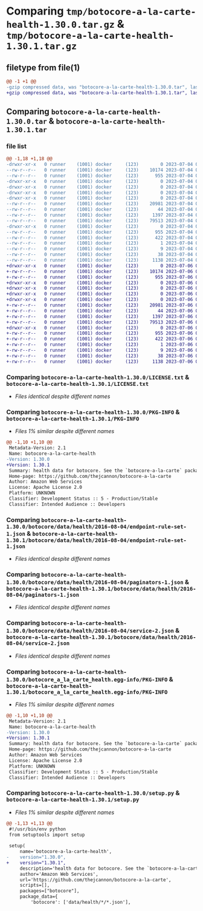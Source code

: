 # Comparing `tmp/botocore-a-la-carte-health-1.30.0.tar.gz` & `tmp/botocore-a-la-carte-health-1.30.1.tar.gz`

## filetype from file(1)

```diff
@@ -1 +1 @@
-gzip compressed data, was "botocore-a-la-carte-health-1.30.0.tar", last modified: Tue Jul  4 01:44:26 2023, max compression
+gzip compressed data, was "botocore-a-la-carte-health-1.30.1.tar", last modified: Thu Jul  6 01:45:01 2023, max compression
```

## Comparing `botocore-a-la-carte-health-1.30.0.tar` & `botocore-a-la-carte-health-1.30.1.tar`

### file list

```diff
@@ -1,18 +1,18 @@
-drwxr-xr-x   0 runner    (1001) docker     (123)        0 2023-07-04 01:44:26.902516 botocore-a-la-carte-health-1.30.0/
--rw-r--r--   0 runner    (1001) docker     (123)    10174 2023-07-04 01:44:26.000000 botocore-a-la-carte-health-1.30.0/LICENSE.txt
--rw-r--r--   0 runner    (1001) docker     (123)      955 2023-07-04 01:44:26.902516 botocore-a-la-carte-health-1.30.0/PKG-INFO
-drwxr-xr-x   0 runner    (1001) docker     (123)        0 2023-07-04 01:44:26.902516 botocore-a-la-carte-health-1.30.0/botocore/
-drwxr-xr-x   0 runner    (1001) docker     (123)        0 2023-07-04 01:44:26.902516 botocore-a-la-carte-health-1.30.0/botocore/data/
-drwxr-xr-x   0 runner    (1001) docker     (123)        0 2023-07-04 01:44:26.902516 botocore-a-la-carte-health-1.30.0/botocore/data/health/
-drwxr-xr-x   0 runner    (1001) docker     (123)        0 2023-07-04 01:44:26.902516 botocore-a-la-carte-health-1.30.0/botocore/data/health/2016-08-04/
--rw-r--r--   0 runner    (1001) docker     (123)    20981 2023-07-04 01:44:02.000000 botocore-a-la-carte-health-1.30.0/botocore/data/health/2016-08-04/endpoint-rule-set-1.json
--rw-r--r--   0 runner    (1001) docker     (123)       44 2023-07-04 01:44:02.000000 botocore-a-la-carte-health-1.30.0/botocore/data/health/2016-08-04/examples-1.json
--rw-r--r--   0 runner    (1001) docker     (123)     1397 2023-07-04 01:44:02.000000 botocore-a-la-carte-health-1.30.0/botocore/data/health/2016-08-04/paginators-1.json
--rw-r--r--   0 runner    (1001) docker     (123)    79513 2023-07-04 01:44:02.000000 botocore-a-la-carte-health-1.30.0/botocore/data/health/2016-08-04/service-2.json
-drwxr-xr-x   0 runner    (1001) docker     (123)        0 2023-07-04 01:44:26.902516 botocore-a-la-carte-health-1.30.0/botocore_a_la_carte_health.egg-info/
--rw-r--r--   0 runner    (1001) docker     (123)      955 2023-07-04 01:44:26.000000 botocore-a-la-carte-health-1.30.0/botocore_a_la_carte_health.egg-info/PKG-INFO
--rw-r--r--   0 runner    (1001) docker     (123)      422 2023-07-04 01:44:26.000000 botocore-a-la-carte-health-1.30.0/botocore_a_la_carte_health.egg-info/SOURCES.txt
--rw-r--r--   0 runner    (1001) docker     (123)        1 2023-07-04 01:44:26.000000 botocore-a-la-carte-health-1.30.0/botocore_a_la_carte_health.egg-info/dependency_links.txt
--rw-r--r--   0 runner    (1001) docker     (123)        9 2023-07-04 01:44:26.000000 botocore-a-la-carte-health-1.30.0/botocore_a_la_carte_health.egg-info/top_level.txt
--rw-r--r--   0 runner    (1001) docker     (123)       38 2023-07-04 01:44:26.902516 botocore-a-la-carte-health-1.30.0/setup.cfg
--rw-r--r--   0 runner    (1001) docker     (123)     1138 2023-07-04 01:44:26.000000 botocore-a-la-carte-health-1.30.0/setup.py
+drwxr-xr-x   0 runner    (1001) docker     (123)        0 2023-07-06 01:45:01.074739 botocore-a-la-carte-health-1.30.1/
+-rw-r--r--   0 runner    (1001) docker     (123)    10174 2023-07-06 01:45:00.000000 botocore-a-la-carte-health-1.30.1/LICENSE.txt
+-rw-r--r--   0 runner    (1001) docker     (123)      955 2023-07-06 01:45:01.074739 botocore-a-la-carte-health-1.30.1/PKG-INFO
+drwxr-xr-x   0 runner    (1001) docker     (123)        0 2023-07-06 01:45:01.074739 botocore-a-la-carte-health-1.30.1/botocore/
+drwxr-xr-x   0 runner    (1001) docker     (123)        0 2023-07-06 01:45:01.074739 botocore-a-la-carte-health-1.30.1/botocore/data/
+drwxr-xr-x   0 runner    (1001) docker     (123)        0 2023-07-06 01:45:01.074739 botocore-a-la-carte-health-1.30.1/botocore/data/health/
+drwxr-xr-x   0 runner    (1001) docker     (123)        0 2023-07-06 01:45:01.074739 botocore-a-la-carte-health-1.30.1/botocore/data/health/2016-08-04/
+-rw-r--r--   0 runner    (1001) docker     (123)    20981 2023-07-06 01:44:40.000000 botocore-a-la-carte-health-1.30.1/botocore/data/health/2016-08-04/endpoint-rule-set-1.json
+-rw-r--r--   0 runner    (1001) docker     (123)       44 2023-07-06 01:44:40.000000 botocore-a-la-carte-health-1.30.1/botocore/data/health/2016-08-04/examples-1.json
+-rw-r--r--   0 runner    (1001) docker     (123)     1397 2023-07-06 01:44:40.000000 botocore-a-la-carte-health-1.30.1/botocore/data/health/2016-08-04/paginators-1.json
+-rw-r--r--   0 runner    (1001) docker     (123)    79513 2023-07-06 01:44:40.000000 botocore-a-la-carte-health-1.30.1/botocore/data/health/2016-08-04/service-2.json
+drwxr-xr-x   0 runner    (1001) docker     (123)        0 2023-07-06 01:45:01.074739 botocore-a-la-carte-health-1.30.1/botocore_a_la_carte_health.egg-info/
+-rw-r--r--   0 runner    (1001) docker     (123)      955 2023-07-06 01:45:01.000000 botocore-a-la-carte-health-1.30.1/botocore_a_la_carte_health.egg-info/PKG-INFO
+-rw-r--r--   0 runner    (1001) docker     (123)      422 2023-07-06 01:45:01.000000 botocore-a-la-carte-health-1.30.1/botocore_a_la_carte_health.egg-info/SOURCES.txt
+-rw-r--r--   0 runner    (1001) docker     (123)        1 2023-07-06 01:45:01.000000 botocore-a-la-carte-health-1.30.1/botocore_a_la_carte_health.egg-info/dependency_links.txt
+-rw-r--r--   0 runner    (1001) docker     (123)        9 2023-07-06 01:45:01.000000 botocore-a-la-carte-health-1.30.1/botocore_a_la_carte_health.egg-info/top_level.txt
+-rw-r--r--   0 runner    (1001) docker     (123)       38 2023-07-06 01:45:01.074739 botocore-a-la-carte-health-1.30.1/setup.cfg
+-rw-r--r--   0 runner    (1001) docker     (123)     1138 2023-07-06 01:45:00.000000 botocore-a-la-carte-health-1.30.1/setup.py
```

### Comparing `botocore-a-la-carte-health-1.30.0/LICENSE.txt` & `botocore-a-la-carte-health-1.30.1/LICENSE.txt`

 * *Files identical despite different names*

### Comparing `botocore-a-la-carte-health-1.30.0/PKG-INFO` & `botocore-a-la-carte-health-1.30.1/PKG-INFO`

 * *Files 1% similar despite different names*

```diff
@@ -1,10 +1,10 @@
 Metadata-Version: 2.1
 Name: botocore-a-la-carte-health
-Version: 1.30.0
+Version: 1.30.1
 Summary: health data for botocore. See the `botocore-a-la-carte` package for more info.
 Home-page: https://github.com/thejcannon/botocore-a-la-carte
 Author: Amazon Web Services
 License: Apache License 2.0
 Platform: UNKNOWN
 Classifier: Development Status :: 5 - Production/Stable
 Classifier: Intended Audience :: Developers
```

### Comparing `botocore-a-la-carte-health-1.30.0/botocore/data/health/2016-08-04/endpoint-rule-set-1.json` & `botocore-a-la-carte-health-1.30.1/botocore/data/health/2016-08-04/endpoint-rule-set-1.json`

 * *Files identical despite different names*

### Comparing `botocore-a-la-carte-health-1.30.0/botocore/data/health/2016-08-04/paginators-1.json` & `botocore-a-la-carte-health-1.30.1/botocore/data/health/2016-08-04/paginators-1.json`

 * *Files identical despite different names*

### Comparing `botocore-a-la-carte-health-1.30.0/botocore/data/health/2016-08-04/service-2.json` & `botocore-a-la-carte-health-1.30.1/botocore/data/health/2016-08-04/service-2.json`

 * *Files identical despite different names*

### Comparing `botocore-a-la-carte-health-1.30.0/botocore_a_la_carte_health.egg-info/PKG-INFO` & `botocore-a-la-carte-health-1.30.1/botocore_a_la_carte_health.egg-info/PKG-INFO`

 * *Files 1% similar despite different names*

```diff
@@ -1,10 +1,10 @@
 Metadata-Version: 2.1
 Name: botocore-a-la-carte-health
-Version: 1.30.0
+Version: 1.30.1
 Summary: health data for botocore. See the `botocore-a-la-carte` package for more info.
 Home-page: https://github.com/thejcannon/botocore-a-la-carte
 Author: Amazon Web Services
 License: Apache License 2.0
 Platform: UNKNOWN
 Classifier: Development Status :: 5 - Production/Stable
 Classifier: Intended Audience :: Developers
```

### Comparing `botocore-a-la-carte-health-1.30.0/setup.py` & `botocore-a-la-carte-health-1.30.1/setup.py`

 * *Files 1% similar despite different names*

```diff
@@ -1,13 +1,13 @@
 #!/usr/bin/env python
 from setuptools import setup
 
 setup(
     name='botocore-a-la-carte-health',
-    version="1.30.0",
+    version="1.30.1",
     description='health data for botocore. See the `botocore-a-la-carte` package for more info.',
     author='Amazon Web Services',
     url='https://github.com/thejcannon/botocore-a-la-carte',
     scripts=[],
     packages=["botocore"],
     package_data={
         'botocore': ['data/health/*/*.json'],
```

